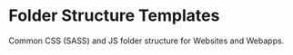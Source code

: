 Folder Structure Templates
==========================

Common CSS (SASS) and JS folder structure for Websites and Webapps.
